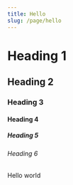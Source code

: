 ```yaml
---
title: Hello
slug: /page/hello
---
```


# Heading 1

## Heading 2

### Heading 3

#### Heading 4

##### Heading 5

###### Heading 6

Hello world
